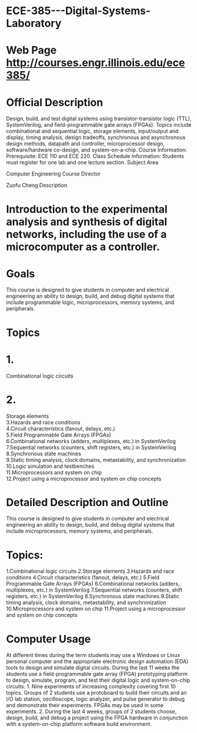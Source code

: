 # ECE-385---Digital-Systems-Laboratory
# Web Page http://courses.engr.illinois.edu/ece385/
# Official Description

Design, build, and test digital systems using transistor-transistor logic (TTL), SystemVerilog, and field-programmable gate arrays (FPGAs). Topics include combinational and sequential logic, storage elements, input/output and display, timing analysis, design tradeoffs, synchronous and asynchronous design methods, datapath and controller, microprocessor design, software/hardware co-design, and system-on-a-chip. Course Information: Prerequisite: ECE 110 and ECE 220. Class Schedule Information: Students must register for one lab and one lecture section.
Subject Area

Computer Engineering
Course Director

Zuofu Cheng
Description

# Introduction to the experimental analysis and synthesis of digital networks, including the use of a microcomputer as a controller.

# Goals

This course is designed to give students in computer and electrical engineering an ability to design, build, and debug digital systems that include programmable logic, microprocessors, memory systems, and peripherals.

# Topics

  # 1.
  Combinational logic circuits<br />
  # 2.
  Storage elements<br />
  3.Hazards and race conditions<br />
  4.Circuit characteristics (fanout, delays, etc.)<br />
  5.Field Programmable Gate Arrays (FPGAs)<br />
  6.Combinational networks (adders, multiplexes, etc.) in SystemVerilog<br />
  7.Sequential networks (counters, shift registers, etc.) in SystemVerilog<br />
  8.Synchronous state machines<br />
  9.Static timing analysis, clock domains, metastability, and synchronization<br />
  10.Logic simulation and testbenches<br />
  11.Microprocessors and system on chip<br />
  12.Project using a microprocessor and system on chip concepts<br />

# Detailed Description and Outline

This course is designed to give students in computer and electrical engineering an ability to design, build, and debug digital systems that include microprocessors, memory systems, and peripherals.

# Topics:

  1.Combinational logic circuits
  2.Storage elements
  3.Hazards and race conditions
  4.Circuit characteristics (fanout, delays, etc.)
  5.Field Programmable Gate Arrays (FPGAs)
  6.Combinational networks (adders, multiplexes, etc.) in SystemVerilog
   7.Sequential networks (counters, shift registers, etc.) in SystemVerilog
  8.Synchronous state machines
  9.Static timing analysis, clock domains, metastability, and synchronization
  10.Microprocessors and system on chip
  11.Project using a microprocessor and system on chip concepts

# Computer Usage

At different times during the term students may use a Windows or Linux personal computer and the appropriate electronic design automation (EDA) tools to design and simulate digital circuits. During the last 11 weeks the students use a field-programmable gate array (FPGA) prototyping platform to design, simulate, program, and test their digital logic and system-on-chip circuits. 1. Nine experiments of increasing complexity covering first 10 topics. Groups of 2 students use a protoboard to build their circuits and an I/O lab station, oscilloscope, logic analyzer, and pulse generator to debug and demonstrate their experiments. FPGAs may be used in some experiments. 2. During the last 4 weeks, groups of 2 students choose, design, build, and debug a project using the FPGA hardware in conjunction with a system-on-chip platform software build environment.
